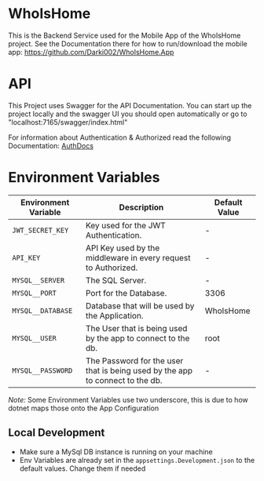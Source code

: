 # WhoIsHome
This is the Backend Service used for the Mobile App of the WhoIsHome project. See the Documentation there for how to run/download the mobile app: https://github.com/Darki002/WhoIsHome.App

# API

This Project uses Swagger for the API Documentation. You can start up the project locally 
and the swagger UI you should open automatically or go to "localhost:7165/swagger/index.html"

For information about Authentication & Authorized read the following Documentation: [AuthDocs](./docs/Auth.md)

# Environment Variables

| Environment Variable             | Description                                                                                                                                            | Default Value |
|----------------------------------|--------------------------------------------------------------------------------------------------------------------------------------------------------|---------------|
| `JWT_SECRET_KEY`                 | Key used for the JWT Authentication.                                                                                                                   | -             |
| `API_KEY`                        | API Key used by the middleware in every request to Authorized.                                                                                         | -             |
| `MYSQL__SERVER`                  | The SQL Server.                                                                                                                                        | -             |
| `MYSQL__PORT`                    | Port for the Database.                                                                                                                                 | 3306          |
| `MYSQL__DATABASE`                | Database that will be used by the Application.                                                                                                         | WhoIsHome     |
| `MYSQL__USER`                    | The User that is being used by the app to connect to the db.                                                                                           | root          |
| `MYSQL__PASSWORD`                | The Password for the user that is being used by the app to connect to the db.                                                                          | -             |


*Note:* Some Environment Variables use two underscore, this is due to how dotnet maps those onto the App Configuration 

## Local Development

- Make sure a MySql DB instance is running on your machine
- Env Variables are already set in the `appsettings.Development.json` to the default values. Change them if needed
